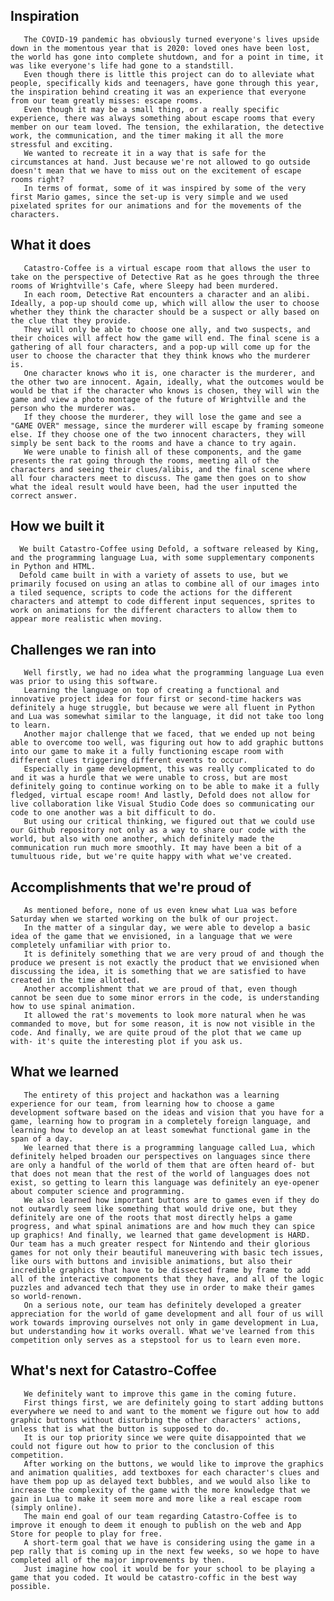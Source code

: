 ## Inspiration
       The COVID-19 pandemic has obviously turned everyone's lives upside down in the momentous year that is 2020: loved ones have been lost, the world has gone into complete shutdown, and for a point in time, it was like everyone's life had gone to a standstill. 
       Even though there is little this project can do to alleviate what people, specifically kids and teenagers, have gone through this year, the inspiration behind creating it was an experience that everyone from our team greatly misses: escape rooms. 
       Even though it may be a small thing, or a really specific experience, there was always something about escape rooms that every member on our team loved. The tension, the exhilaration, the detective work, the communication, and the timer making it all the more stressful and exciting.
       We wanted to recreate it in a way that is safe for the circumstances at hand. Just because we're not allowed to go outside doesn't mean that we have to miss out on the excitement of escape rooms right?
       In terms of format, some of it was inspired by some of the very first Mario games, since the set-up is very simple and we used pixelated sprites for our animations and for the movements of the characters.

## What it does
       Catastro-Coffee is a virtual escape room that allows the user to take on the perspective of Detective Rat as he goes through the three rooms of Wrightville's Cafe, where Sleepy had been murdered. 
       In each room, Detective Rat encounters a character and an alibi. Ideally, a pop-up should come up, which will allow the user to choose whether they think the character should be a suspect or ally based on the clue that they provide. 
       They will only be able to choose one ally, and two suspects, and their choices will affect how the game will end. The final scene is a gathering of all four characters, and a pop-up will come up for the user to choose the character that they think knows who the murderer is. 
       One character knows who it is, one character is the murderer, and the other two are innocent. Again, ideally, what the outcomes would be would be that if the character who knows is chosen, they will win the game and view a photo montage of the future of Wrightville and the person who the murderer was. 
       If they choose the murderer, they will lose the game and see a "GAME OVER" message, since the murderer will escape by framing someone else. If they choose one of the two innocent characters, they will simply be sent back to the rooms and have a chance to try again. 
       We were unable to finish all of these components, and the game presents the rat going through the rooms, meeting all of the characters and seeing their clues/alibis, and the final scene where all four characters meet to discuss. The game then goes on to show what the ideal result would have been, had the user inputted the correct answer.
## How we built it
      We built Catastro-Coffee using Defold, a software released by King, and the programming language Lua, with some supplementary components in Python and HTML. 
      Defold came built in with a variety of assets to use, but we primarily focused on using an atlas to combine all of our images into a tiled sequence, scripts to code the actions for the different characters and attempt to code different input sequences, sprites to work on animations for the different characters to allow them to appear more realistic when moving. 

## Challenges we ran into
       Well firstly, we had no idea what the programming language Lua even was prior to using this software. 
       Learning the language on top of creating a functional and innovative project idea for four first or second-time hackers was definitely a huge struggle, but because we were all fluent in Python and Lua was somewhat similar to the language, it did not take too long to learn. 
       Another major challenge that we faced, that we ended up not being able to overcome too well, was figuring out how to add graphic buttons into our game to make it a fully functioning escape room with different clues triggering different events to occur. 
       Especially in game development, this was really complicated to do and it was a hurdle that we were unable to cross, but are most definitely going to continue working on to be able to make it a fully fledged, virtual escape room! And lastly, Defold does not allow for live collaboration like Visual Studio Code does so communicating our code to one another was a bit difficult to do. 
       But using our critical thinking, we figured out that we could use our Github repository not only as a way to share our code with the world, but also with one another, which definitely made the communication run much more smoothly. It may have been a bit of a tumultuous ride, but we're quite happy with what we've created.

## Accomplishments that we're proud of
       As mentioned before, none of us even knew what Lua was before Saturday when we started working on the bulk of our project. 
       In the matter of a singular day, we were able to develop a basic idea of the game that we envisioned, in a language that we were completely unfamiliar with prior to. 
       It is definitely something that we are very proud of and though the produce we present is not exactly the product that we envisioned when discussing the idea, it is something that we are satisfied to have created in the time allotted. 
       Another accomplishment that we are proud of that, even though cannot be seen due to some minor errors in the code, is understanding how to use spinal animation. 
       It allowed the rat's movements to look more natural when he was commanded to move, but for some reason, it is now not visible in the code. And finally, we are quite proud of the plot that we came up with- it's quite the interesting plot if you ask us.

## What we learned
       The entirety of this project and hackathon was a learning experience for our team, from learning how to choose a game development software based on the ideas and vision that you have for a game, learning how to program in a completely foreign language, and learning how to develop an at least somewhat functional game in the span of a day. 
       We learned that there is a programming language called Lua, which definitely helped broaden our perspectives on languages since there are only a handful of the world of them that are often heard of- but that does not mean that the rest of the world of languages does not exist, so getting to learn this language was definitely an eye-opener about computer science and programming. 
       We also learned how important buttons are to games even if they do not outwardly seem like something that would drive one, but they definitely are one of the roots that most directly helps a game progress, and what spinal animations are and how much they can spice up graphics! And finally, we learned that game development is HARD. Our team has a much greater respect for Nintendo and their glorious games for not only their beautiful maneuvering with basic tech issues, like ours with buttons and invisible animations, but also their incredible graphics that have to be dissected frame by frame to add all of the interactive components that they have, and all of the logic puzzles and advanced tech that they use in order to make their games so world-renown.
       On a serious note, our team has definitely developed a greater appreciation for the world of game development and all four of us will work towards improving ourselves not only in game development in Lua, but understanding how it works overall. What we've learned from this competition only serves as a stepstool for us to learn even more.

## What's next for Catastro-Coffee
       We definitely want to improve this game in the coming future. 
       First things first, we are definitely going to start adding buttons everywhere we need to and want to the moment we figure out how to add graphic buttons without disturbing the other characters' actions, unless that is what the button is supposed to do. 
       It is our top priority since we were quite disappointed that we could not figure out how to prior to the conclusion of this competition. 
       After working on the buttons, we would like to improve the graphics and animation qualities, add textboxes for each character's clues and have them pop up as delayed text bubbles, and we would also like to increase the complexity of the game with the more knowledge that we gain in Lua to make it seem more and more like a real escape room (simply online). 
       The main end goal of our team regarding Catastro-Coffee is to improve it enough to deem it enough to publish on the web and App Store for people to play for free. 
       A short-term goal that we have is considering using the game in a pep rally that is coming up in the next few weeks, so we hope to have completed all of the major improvements by then. 
       Just imagine how cool it would be for your school to be playing a game that you coded. It would be catastro-coffic in the best way possible.
       
